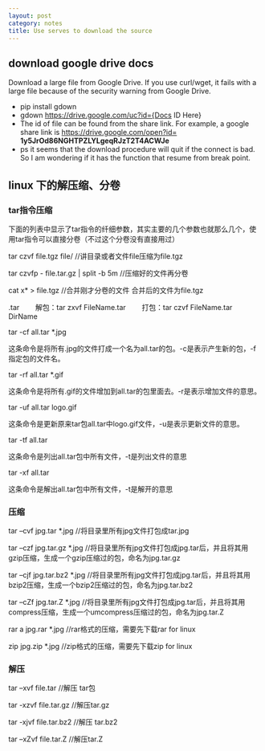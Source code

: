 ```yaml
---
layout: post
category: notes
title: Use serves to download the source
---
```


## download google drive docs

Download a large file from Google Drive.
If you use curl/wget, it fails with a large file because of the security warning from Google Drive.

- pip install gdown
- gdown https://drive.google.com/uc?id={Docs ID Here}
- The id of file can be found from the share link. For example, a google share link is https://drive.google.com/open?id= **1y5JrOd86NGHTPZLYLgeqRJzT2T4ACWJe**
- ps it seems that the download procedure will quit if the connect is bad. So I am wondering if it has the function that resume from break point.


## linux 下的解压缩、分卷

### tar指令压缩

下面的列表中显示了tar指令的纤细参数，其实主要的几个参数也就那么几个，使用tar指令可以直接分卷（不过这个分卷没有直接用过）

tar czvf file.tgz file/   //讲目录或者文件file压缩为file.tgz  

tar czvfp - file.tar.gz | split -b 5m     //压缩好的文件再分卷

cat x* > file.tgz  //合并刚才分卷的文件 合并后的文件为file.tgz

 .tar
　　解包：tar zxvf FileName.tar
　　打包：tar czvf FileName.tar DirName

tar -cf all.tar *.jpg

这条命令是将所有.jpg的文件打成一个名为all.tar的包。-c是表示产生新的包，-f指定包的文件名。

tar -rf all.tar *.gif

这条命令是将所有.gif的文件增加到all.tar的包里面去。-r是表示增加文件的意思。

tar -uf all.tar logo.gif

这条命令是更新原来tar包all.tar中logo.gif文件，-u是表示更新文件的意思。

tar -tf all.tar

这条命令是列出all.tar包中所有文件，-t是列出文件的意思

tar -xf all.tar

这条命令是解出all.tar包中所有文件，-t是解开的意思

### 压缩

tar –cvf jpg.tar *.jpg //将目录里所有jpg文件打包成tar.jpg

tar –czf jpg.tar.gz *.jpg //将目录里所有jpg文件打包成jpg.tar后，并且将其用gzip压缩，生成一个gzip压缩过的包，命名为jpg.tar.gz

tar –cjf jpg.tar.bz2 *.jpg //将目录里所有jpg文件打包成jpg.tar后，并且将其用bzip2压缩，生成一个bzip2压缩过的包，命名为jpg.tar.bz2

tar –cZf jpg.tar.Z *.jpg //将目录里所有jpg文件打包成jpg.tar后，并且将其用compress压缩，生成一个umcompress压缩过的包，命名为jpg.tar.Z

rar a jpg.rar *.jpg //rar格式的压缩，需要先下载rar for linux

zip jpg.zip *.jpg //zip格式的压缩，需要先下载zip for linux

### 解压

tar –xvf file.tar //解压 tar包

tar -xzvf file.tar.gz //解压tar.gz

tar -xjvf file.tar.bz2 //解压 tar.bz2

tar –xZvf file.tar.Z //解压tar.Z
